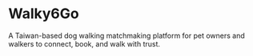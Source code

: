 # Walky6Go
A Taiwan-based dog walking matchmaking platform for pet owners and walkers to connect, book, and walk with trust.
